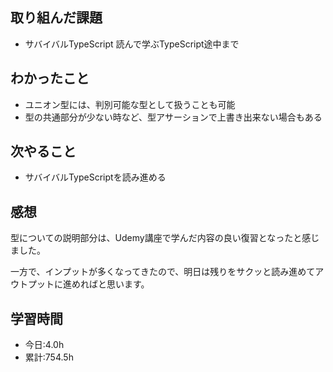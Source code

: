 ## 取り組んだ課題
- サバイバルTypeScript 読んで学ぶTypeScript途中まで

## わかったこと
- ユニオン型には、判別可能な型として扱うことも可能
- 型の共通部分が少ない時など、型アサーションで上書き出来ない場合もある

## 次やること
- サバイバルTypeScriptを読み進める

## 感想
型についての説明部分は、Udemy講座で学んだ内容の良い復習となったと感じました。

一方で、インプットが多くなってきたので、明日は残りをサクッと読み進めてアウトプットに進めればと思います。

## 学習時間
- 今日:4.0h
- 累計:754.5h
